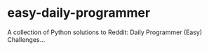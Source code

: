# easy-daily-programmer
A collection of Python solutions to Reddit: Daily Programmer (Easy) Challenges...

